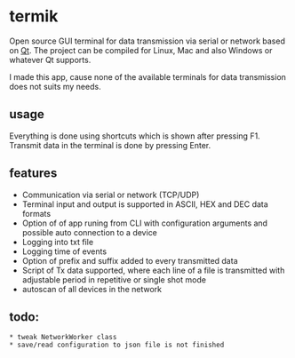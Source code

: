 # termik
Open source GUI terminal for data transmission via serial or network based on [Qt](https://www.qt.io/). The project can be compiled for Linux, Mac and also Windows or whatever Qt supports.

I made this app, cause none of the available terminals for data transmission does not suits my needs.

## usage
Everything is done using shortcuts which is shown after pressing F1.
Transmit data in the terminal is done by pressing Enter.


## features
* Communication via serial or network (TCP/UDP)
* Terminal input and output is supported in ASCII, HEX and DEC data formats
* Option of of app runing from CLI with configuration arguments and possible auto connection to a device
* Logging into txt file
* Logging time of events
* Option of prefix and suffix added to every transmitted data
* Script of Tx data supported, where each line of a file is transmitted with adjustable period in repetitive or single shot mode
* autoscan of all devices in the network



## todo:
	* tweak NetworkWorker class
	* save/read configuration to json file is not finished
